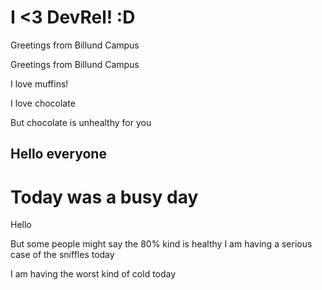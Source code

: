 # I <3 DevRel! :D


Greetings from Billund Campus



Greetings from Billund Campus


I love muffins!

I love chocolate

But chocolate is unhealthy for you


## Hello everyone
# Today was a busy day

Hello

But some people might say the 80% kind is healthy
I am having a serious case of the sniffles today


I am having the worst kind of cold today



